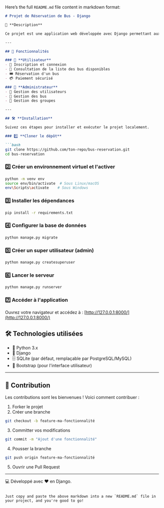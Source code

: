 Here’s the full `README.md` file content in markdown format:

```markdown
# Projet de Réservation de Bus - Django

📌 **Description**

Ce projet est une application web développée avec Django permettant aux utilisateurs de consulter la liste des bus disponibles, de réserver un bus et de procéder au paiement. Une interface d'administration est également intégrée pour gérer les utilisateurs, les bus et les groupes.

---

## 🚀 Fonctionnalités

### 👥 **Utilisateur**
- 🔑 Inscription et connexion
- 🚌 Consultation de la liste des bus disponibles
- 🎟️ Réservation d'un bus
- 💳 Paiement sécurisé

### 🔧 **Administrateur**
- 👤 Gestion des utilisateurs
- 🚌 Gestion des bus
- 📂 Gestion des groupes

---

## 🛠 **Installation**

Suivez ces étapes pour installer et exécuter le projet localement.

### 1️⃣ **Cloner le dépôt**

```bash
git clone https://github.com/ton-repo/bus-reservation.git
cd bus-reservation
```

### 2️⃣ **Créer un environnement virtuel et l'activer**
```bash
python -m venv env
source env/bin/activate  # Sous Linux/macOS
env\Scripts\activate    # Sous Windows
```

### 3️⃣ **Installer les dépendances**
```bash
pip install -r requirements.txt
```

### 4️⃣ **Configurer la base de données**
```bash
python manage.py migrate
```

### 5️⃣ **Créer un super utilisateur (admin)**
```bash
python manage.py createsuperuser
```

### 6️⃣ **Lancer le serveur**
```bash
python manage.py runserver
```

### 7️⃣ **Accéder à l'application**

Ouvrez votre navigateur et accédez à :
[http://127.0.0.1:8000/](http://127.0.0.1:8000/)

## 🛠 **Technologies utilisées**

- 🐍 Python 3.x
- 🎯 Django
- 🗄️ SQLite (par défaut, remplaçable par PostgreSQL/MySQL)
- 🎨 Bootstrap (pour l'interface utilisateur)

---

## 🤝 Contribution

Les contributions sont les bienvenues ! Voici comment contribuer :

1. Forker le projet
2. Créer une branche
```bash
git checkout -b feature-ma-fonctionnalité
```
3. Committer vos modifications
```bash
git commit -m "Ajout d'une fonctionnalité"
```
4. Pousser la branche
```bash
git push origin feature-ma-fonctionnalité
```
5. Ouvrir une Pull Request

---

💻 Développé avec ❤️ en Django.
```

Just copy and paste the above markdown into a new `README.md` file in your project, and you're good to go!